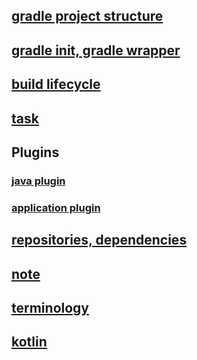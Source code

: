 ## [gradle project structure](common%20gradle%20project%20structure.md)
## [gradle init, gradle wrapper](gradle%20init,gradle-wrapper.md)
## [build lifecycle](build-lifecycle.md)
## [task](tasks%20advanced.md)
## Plugins
### [java plugin](plugins/java%20plugin.md)
### [application plugin](plugins/application%20plugin.md)
## [repositories, dependencies](repositories,%20dependencies.md)
## [note](note.md)
## [terminology](terminology.md)
## [kotlin](kotlin.md)
